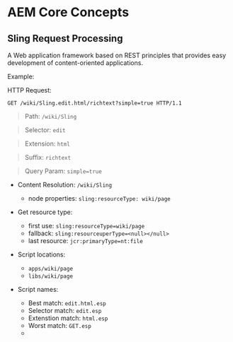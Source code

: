 # AEM Core Concepts

## Sling Request Processing
A Web application framework based on REST principles that provides easy development of content-oriented applications.

Example:

HTTP Request:
```
GET /wiki/Sling.edit.html/richtext?simple=true HTTP/1.1
```
>Path: `/wiki/Sling`

>Selector: `edit`

>Extension: `html`

>Suffix: `richtext`

>Query Param: `simple=true`

- Content Resolution: `/wiki/Sling`
  - node properties: `sling:resourceType: wiki/page`

- Get resource type:
  - first use: `sling:resourceType=wiki/page`
  - fallback: `sling:resourceuperType=<null></null>`
  - last resource: `jcr:primaryType=nt:file`

- Script locations:
  - `apps/wiki/page`
  - `libs/wiki/page`

- Script names:
  - Best match: `edit.html.esp`
  - Selector match: `edit.esp`
  - Extenstion match: `html.esp`
  - Worst match: `GET.esp`
  - 